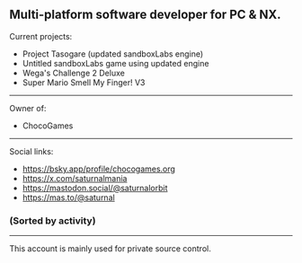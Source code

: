 Multi-platform software developer for PC & NX.  
----------------------------  
Current projects:  
- Project Tasogare (updated sandboxLabs engine)  
- Untitled sandboxLabs game using updated engine  
- Wega's Challenge 2 Deluxe  
- Super Mario Smell My Finger! V3  
----------------------------  
Owner of:  
- ChocoGames  
----------------------------  
Social links:  
- https://bsky.app/profile/chocogames.org  
- https://x.com/saturnalmania  
- https://mastodon.social/@saturnalorbit  
- https://mas.to/@saturnal  

### (Sorted by activity)  
----------------------------  
This account is mainly used for private source control.  

